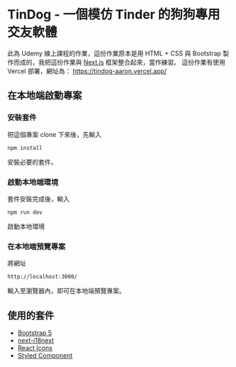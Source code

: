 # TinDog - 一個模仿 Tinder 的狗狗專用交友軟體

此為 Udemy 線上課程的作業，這份作業原本是用 HTML + CSS 與 Bootstrap 製作而成的，我把這份作業與 [Next.js](https://nextjs.org/) 框架整合起來，當作練習。
這份作業有使用 Vercel 部署，網址為：
https://tindog-aaron.vercel.app/

## 在本地端啟動專案

### 安裝套件

把這個專案 clone 下來後，先輸入

`npm install`

安裝必要的套件。

### 啟動本地端環境

套件安裝完成後，輸入

`npm run dev`

啟動本地環境

### 在本地端預覽專案

將網址

`http://localhost:3000/`

輸入至瀏覽器內，即可在本地端預覽專案。

## 使用的套件

- [Bootstrap 5](https://getbootstrap.com/)
- [next-i18next](https://github.com/i18next/next-i18next)
- [React Icons](https://react-icons.github.io/react-icons)
- [Styled Component](https://styled-components.com/)
